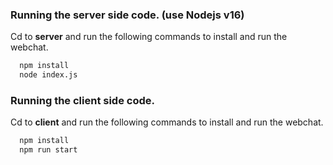 ### Running the server side code. (use Nodejs v16)
Cd to **server** and run the following commands to install and run the webchat.
```sh
  npm install
  node index.js
```

### Running the client side code. 
Cd to **client** and run the following commands to install and run the webchat.
```sh
  npm install
  npm run start
```


